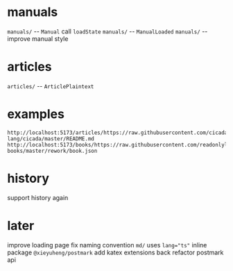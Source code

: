 # manuals

`manuals/` -- `Manual` call `loadState`
`manuals/` -- `ManualLoaded`
`manuals/` -- improve manual style

# articles

`articles/` -- `ArticlePlaintext`

# examples

```
http://localhost:5173/articles/https://raw.githubusercontent.com/cicada-lang/cicada/master/README.md
http://localhost:5173/books/https://raw.githubusercontent.com/readonlylink/readonlylink-books/master/rework/book.json
```

# history

support history again

# later

improve loading page
fix naming convention
`md/` uses `lang="ts"`
inline package `@xieyuheng/postmark`
add katex extensions back
refactor postmark api
